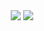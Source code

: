 <div align="center">
<img src="https://github-readme-stats-omega-rosy.vercel.app/api?username=msdsm&count_private=true&show_icons=true" />
<img src="https://github-readme-stats-omega-rosy.vercel.app/api/top-langs/?username=msdsm&layout=compact&size_weight=0.2&count_weight=0.5&langs_count=14" />
</div>
